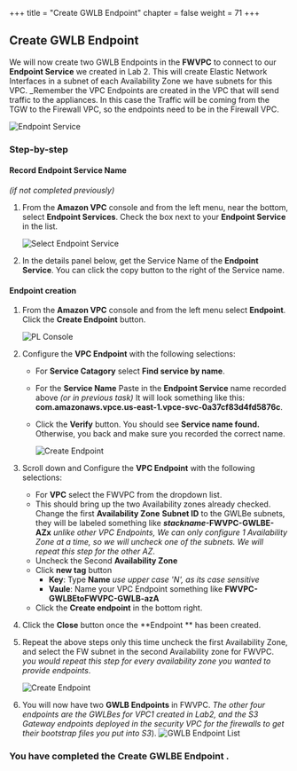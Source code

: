 +++
title = "Create GWLB Endpoint"
chapter = false
weight = 71
+++

## Create GWLB Endpoint

We will now create two GWLB Endpoints in the **FWVPC** to connect to our **Endpoint Service** we created in Lab 2. This will create Elastic Network Interfaces in a subnet of each Availability Zone we have subnets for this VPC.
_Remember the VPC Endpoints are created in the VPC that will send traffic to the appliances. In this case the Traffic will be coming from the TGW to the Firewall VPC, so the endpoints need to be in the Firewall VPC.

![Endpoint Service](/images/internal-gwlbe-diagram.png)

### Step-by-step


#### Record Endpoint Service Name

_(if not completed previously)_

1. From the **Amazon VPC** console and from the left menu, near the bottom, select **Endpoint Services**. Check the box next to your **Endpoint Service** in the list.

   ![Select Endpoint Service](/images/gwlbe-gwlbes-details.png)

1. In the details panel below, get the Service Name of the **Endpoint Service**. You can click the copy button to the right of the Service name.

#### Endpoint creation


1. From the **Amazon VPC** console and from the left menu select **Endpoint**. Click the **Create Endpoint** button.

    ![PL Console](/images/gwlbe-gwlbe-list.png)

1. Configure the **VPC Endpoint** with the following selections:

   - For **Service Catagory** select **Find service by name**.
   - For the **Service Name** Paste in the **Endpoint Service** name recorded above _(or in previous task)_ It will look something like this: **com.amazonaws.vpce.us-east-1.vpce-svc-0a37cf83d4fd5876c**.
   - Click the **Verify** button. You should see **Service name found.** Otherwise, you back and make sure you recorded the correct name.

     ![Create Endpoint](/images/lab3-create-gwlbe.png)

1. Scroll down and Configure the **VPC Endpoint** with the following selections:

   - For **VPC** select the FWVPC from the dropdown list.
   - This should bring up the two Availability zones already checked. Change the first **Availability Zone** **Subnet ID** to the GWLBe subnets, they will be labeled something like ***stackname*-FWVPC-GWLBE-AZx** _unlike other VPC Endpoints, We can only configure 1 Availability Zone at a time, so we will uncheck one of the subnets. We will repeat this step for the other AZ_.
   - Uncheck the Second **Availability Zone**
   - Click **new tag** button
     - **Key**: Type **Name** _use upper case 'N', as its case sensitive_
     - **Vaule**: Name your VPC Endpoint something like **FWVPC-GWLBEtoFWVPC-GWLB-azA**
   - Click the **Create endpoint** in the bottom right.


1. Click the **Close** button once the **Endpoint ** has been created.

1. Repeat the above steps only this time uncheck the first Availability Zone, and select the FW subnet in the second Availability zone for FWVPC.
_you would repeat this step for every availability zone you wanted to provide endpoints_.

     ![Create Endpoint](/images/gwlbe-create-gwlbe2.png)

1. You will now have two **GWLB Endpoints** in FWVPC. _The other four endpoints are the GWLBes for VPC1 created in Lab2, and the S3 Gateway endpoints deployed in the security VPC for the firewalls to get their bootstrap files you put into S3_).
     ![GWLB Endpoint List](/images/internal-gwlbe-list.png)

### You have completed the Create GWLBE Endpoint .
